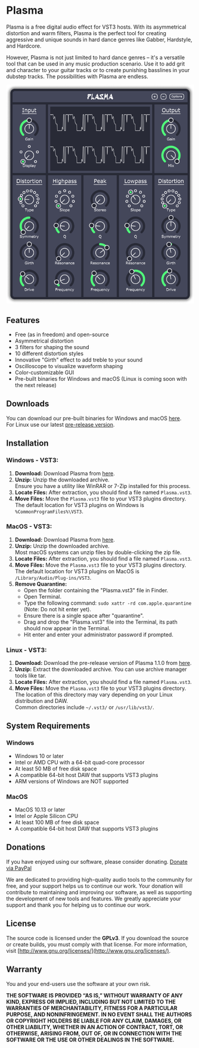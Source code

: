 # Plasma

Plasma is a free digital audio effect for VST3 hosts. With its asymmetrical distortion and warm filters, Plasma is the perfect tool for creating aggressive and unique sounds in hard dance genres like Gabber, Hardstyle, and Hardcore.

However, Plasma is not just limited to hard dance genres – it's a versatile tool that can be used in any music production scenario. Use it to add grit and character to your guitar tracks or to create punishing basslines in your dubstep tracks. The possibilities with Plasma are endless.

<div align="center">
  <img src="https://github.com/Dimethoxy/Plasma/blob/master/Preview.png?raw=true" alt="Image of the GUI">
</div>

## Features

- Free (as in freedom) and open-source
- Asymmetrical distortion
- 3 filters for shaping the sound
- 10 different distortion styles
- Innovative "Girth" effect to add treble to your sound
- Oscilloscope to visualize waveform shaping
- Color-customizable GUI
- Pre-built binaries for Windows and macOS (Linux is coming soon with the next release)

## Downloads

You can download our pre-built binaries for Windows and macOS [here](https://github.com/Dimethoxy/Plasma/releases). \
For Linux use our latest [pre-release version](https://github.com/Dimethoxy/Plasma/releases/tag/1.1.0).

## Installation

### Windows - VST3:

1. **Download:** Download Plasma from [here](https://github.com/Dimethoxy/Plasma/releases).
2. **Unzip:** Unzip the downloaded archive. \
   Ensure you have a utility like WinRAR or 7-Zip installed for this process.
3. **Locate Files:** After extraction, you should find a file named `Plasma.vst3`.
4. **Move Files:** Move the `Plasma.vst3` file to your VST3 plugins directory. \
   The default location for VST3 plugins on Windows is `%CommonProgramFiles%\VST3`.

### MacOS - VST3:

1. **Download:** Download Plasma from [here](https://github.com/Dimethoxy/Plasma/releases).
2. **Unzip:** Unzip the downloaded archive. \
   Most macOS systems can unzip files by double-clicking the zip file.
3. **Locate Files:** After extraction, you should find a file named `Plasma.vst3`.
4. **Move Files:** Move the `Plasma.vst3` file to your VST3 plugins directory. \
   The default location for VST3 plugins on MacOS is `/Library/Audio/Plug-ins/VST3`.
5. **Remove Quarantine:**
   - Open the folder containing the "Plasma.vst3" file in Finder.
   - Open Terminal.
   - Type the following command: `sudo xattr -rd com.apple.quarantine` (Note: Do not hit enter yet).
   - Ensure there is a single space after "quarantine".
   - Drag and drop the "Plasma.vst3" file into the Terminal, its path should now appear in the Terminal.
   - Hit enter and enter your administrator password if prompted.

### Linux - VST3:

1. **Download:** Download the pre-release version of Plasma 1.1.0 from [here](https://github.com/Dimethoxy/Plasma/releases/tag/1.1.0).
2. **Unzip:** Extract the downloaded archive. You can use archive manager tools like tar.
3. **Locate Files:** After extraction, you should find a file named `Plasma.vst3`.
4. **Move Files:** Move the `Plasma.vst3` file to your VST3 plugins directory. \
   The location of this directory may vary depending on your Linux distribution and DAW. \
   Common directories include `~/.vst3/` or `/usr/lib/vst3/`.

## System Requirements

### Windows

- Windows 10 or later
- Intel or AMD CPU with a 64-bit quad-core processor
- At least 50 MB of free disk space
- A compatible 64-bit host DAW that supports VST3 plugins
- ARM versions of Windows are NOT supported

### MacOS

- MacOS 10.13 or later
- Intel or Apple Silicon CPU
- At least 100 MB of free disk space
- A compatible 64-bit host DAW that supports VST3 plugins

## Donations

If you have enjoyed using our software, please consider donating.
[Donate via PayPal](https://www.paypal.com/donate/?hosted_button_id=8SJXCUYV5ZHKG)

We are dedicated to providing high-quality audio tools to the community for free, and your support helps us to continue our work. Your donation will contribute to maintaining and improving our software, as well as supporting the development of new tools and features. We greatly appreciate your support and thank you for helping us to continue our work.

## License

The source code is licensed under the **GPLv3**. If you download the source or create builds, you must comply with that license. For more information, visit [http://www.gnu.org/licenses/](http://www.gnu.org/licenses/).

## Warranty

You and your end-users use the software at your own risk.

**THE SOFTWARE IS PROVIDED “AS IS,” WITHOUT WARRANTY OF ANY KIND, EXPRESS OR IMPLIED, INCLUDING BUT NOT LIMITED TO THE WARRANTIES OF MERCHANTABILITY, FITNESS FOR A PARTICULAR PURPOSE, AND NONINFRINGEMENT. IN NO EVENT SHALL THE AUTHORS OR COPYRIGHT HOLDERS BE LIABLE FOR ANY CLAIM, DAMAGES, OR OTHER LIABILITY, WHETHER IN AN ACTION OF CONTRACT, TORT, OR OTHERWISE, ARISING FROM, OUT OF, OR IN CONNECTION WITH THE SOFTWARE OR THE USE OR OTHER DEALINGS IN THE SOFTWARE.**

